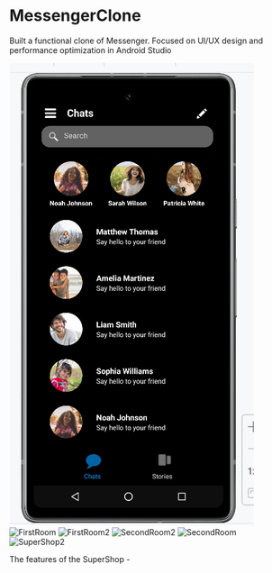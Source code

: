 # MessengerClone
Built a functional clone of Messenger. Focused on UI/UX design and performance optimization in Android Studio

![SuperShop](https://github.com/arfin0707/MessengerClone/blob/main/messenger1.png)
![FirstRoom](https://github.com/arfin0707/Super-Shop-OpenGL-Project/assets/150445577/ca697519-0284-4803-9434-a40479cf38d8)
![FirstRoom2](https://github.com/arfin0707/Super-Shop-OpenGL-Project/assets/150445577/e26acfa5-6643-485e-af92-42a3d3acef80)
![SecondRoom2](https://github.com/arfin0707/Super-Shop-OpenGL-Project/assets/150445577/b9089438-1173-4d24-907b-8c58773839cd)
![SecondRoom](https://github.com/arfin0707/Super-Shop-OpenGL-Project/assets/150445577/e6cbbcf3-91fd-4004-9e4c-b70802f48638)
![SuperShop2](https://github.com/arfin0707/Super-Shop-OpenGL-Project/assets/150445577/33d9e09d-1c72-49f6-a94f-c76b98b12427)

The features of the SuperShop -
